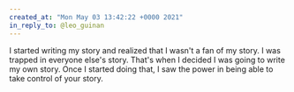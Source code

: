 ```yaml
---
created_at: "Mon May 03 13:42:22 +0000 2021"
in_reply_to: @leo_guinan
---
```


I started writing my story and realized that I wasn't a fan of my story. I was trapped in everyone else's story. That's when I decided I was going to write my own story. Once I started doing that, I saw the power in being able to take control of your story.